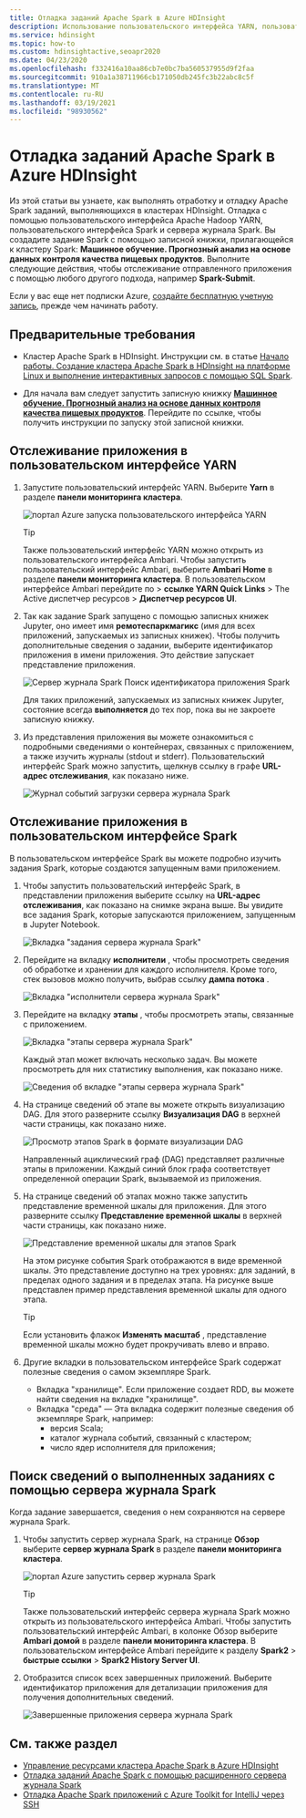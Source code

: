 ```yaml
---
title: Отладка заданий Apache Spark в Azure HDInsight
description: Использование пользовательского интерфейса YARN, пользовательского интерфейса Spark и сервера журнала Spark для отслеживания и отладки заданий, запущенных в кластере Spark в Azure HDInsight
ms.service: hdinsight
ms.topic: how-to
ms.custom: hdinsightactive,seoapr2020
ms.date: 04/23/2020
ms.openlocfilehash: f332416a10aa86cb7e0bc7ba560537955d9f2faa
ms.sourcegitcommit: 910a1a38711966cb171050db245fc3b22abc8c5f
ms.translationtype: MT
ms.contentlocale: ru-RU
ms.lasthandoff: 03/19/2021
ms.locfileid: "98930562"
---
```

# <a name="debug-apache-spark-jobs-running-on-azure-hdinsight"></a>Отладка заданий Apache Spark в Azure HDInsight

Из этой статьи вы узнаете, как выполнять отработку и отладку Apache Spark заданий, выполняющихся в кластерах HDInsight. Отладка с помощью пользовательского интерфейса Apache Hadoop YARN, пользовательского интерфейса Spark и сервера журнала Spark. Вы создадите задание Spark с помощью записной книжки, прилагающейся к кластеру Spark: **Машинное обучение. Прогнозный анализ на основе данных контроля качества пищевых продуктов**. Выполните следующие действия, чтобы отслеживание отправленного приложения с помощью любого другого подхода, например **Spark-Submit**.

Если у вас еще нет подписки Azure, [создайте бесплатную учетную запись](https://azure.microsoft.com/free/?WT.mc_id=A261C142F), прежде чем начинать работу.

## <a name="prerequisites"></a>Предварительные требования

* Кластер Apache Spark в HDInsight. Инструкции см. в статье [Начало работы. Создание кластера Apache Spark в HDInsight на платформе Linux и выполнение интерактивных запросов с помощью SQL Spark](apache-spark-jupyter-spark-sql.md).

* Для начала вам следует запустить записную книжку **[Машинное обучение. Прогнозный анализ на основе данных контроля качества пищевых продуктов](apache-spark-machine-learning-mllib-ipython.md)**. Перейдите по ссылке, чтобы получить инструкции по запуску этой записной книжки.  

## <a name="track-an-application-in-the-yarn-ui"></a>Отслеживание приложения в пользовательском интерфейсе YARN

1. Запустите пользовательский интерфейс YARN. Выберите **Yarn** в разделе **панели мониторинга кластера**.

    ![портал Azure запуска пользовательского интерфейса YARN](./media/apache-spark-job-debugging/launch-apache-yarn-ui.png)

   > [!TIP]  
   > Также пользовательский интерфейс YARN можно открыть из пользовательского интерфейса Ambari. Чтобы запустить пользовательский интерфейс Ambari, выберите **Ambari Home** в разделе **панели мониторинга кластера**. В пользовательском интерфейсе Ambari перейдите по   >  **ссылке YARN Quick Links** > The Active диспетчер ресурсов > **Диспетчер ресурсов UI**.

2. Так как задание Spark запущено с помощью записных книжек Jupyter, оно имеет имя **ремотеспаркмагикс** (имя для всех приложений, запускаемых из записных книжек). Чтобы получить дополнительные сведения о задании, выберите идентификатор приложения в имени приложения. Это действие запускает представление приложения.

    ![Сервер журнала Spark Поиск идентификатора приложения Spark](./media/apache-spark-job-debugging/find-application-id1.png)

    Для таких приложений, запускаемых из записных книжек Jupyter, состояние всегда **выполняется** до тех пор, пока вы не закроете записную книжку.

3. Из представления приложения вы можете ознакомиться с подробными сведениями о контейнерах, связанных с приложением, а также изучить журналы (stdout и stderr). Пользовательский интерфейс Spark можно запустить, щелкнув ссылку в графе **URL-адрес отслеживания**, как показано ниже.

    ![Журнал событий загрузки сервера журнала Spark](./media/apache-spark-job-debugging/download-container-logs.png)

## <a name="track-an-application-in-the-spark-ui"></a>Отслеживание приложения в пользовательском интерфейсе Spark

В пользовательском интерфейсе Spark вы можете подробно изучить задания Spark, которые создаются запущенным вами приложением.

1. Чтобы запустить пользовательский интерфейс Spark, в представлении приложения выберите ссылку на **URL-адрес отслеживания**, как показано на снимке экрана выше. Вы увидите все задания Spark, которые запускаются приложением, запущенным в Jupyter Notebook.

    ![Вкладка "задания сервера журнала Spark"](./media/apache-spark-job-debugging/view-apache-spark-jobs.png)

2. Перейдите на вкладку **исполнители** , чтобы просмотреть сведения об обработке и хранении для каждого исполнителя. Кроме того, стек вызовов можно получить, выбрав ссылку **дампа потока** .

    ![Вкладка "исполнители сервера журнала Spark"](./media/apache-spark-job-debugging/view-spark-executors.png)

3. Перейдите на вкладку **этапы** , чтобы просмотреть этапы, связанные с приложением.

    ![Вкладка "этапы сервера журнала Spark"](./media/apache-spark-job-debugging/view-apache-spark-stages.png "Просмотр этапов Spark")

    Каждый этап может включать несколько задач. Вы можете просмотреть для них статистику выполнения, как показано ниже.

    ![Сведения об вкладке "этапы сервера журнала Spark"](./media/apache-spark-job-debugging/view-spark-stages-details.png "Просмотр сведений о стадиях Spark")

4. На странице сведений об этапе вы можете открыть визуализацию DAG. Для этого разверните ссылку **Визуализация DAG** в верхней части страницы, как показано ниже.

    ![Просмотр этапов Spark в формате визуализации DAG](./media/apache-spark-job-debugging/view-spark-stages-dag-visualization.png)

    Направленный ациклический граф (DAG) представляет различные этапы в приложении. Каждый синий блок графа соответствует определенной операции Spark, вызываемой из приложения.

5. На странице сведений об этапах можно также запустить представление временной шкалы для приложения. Для этого разверните ссылку **Представление временной шкалы** в верхней части страницы, как показано ниже.

    ![Представление временной шкалы для этапов Spark](./media/apache-spark-job-debugging/view-spark-stages-event-timeline.png)

    На этом рисунке события Spark отображаются в виде временной шкалы. Это представление доступно на трех уровнях: для заданий, в пределах одного задания и в пределах этапа. На рисунке выше представлен пример представления временной шкалы для одного этапа.

   > [!TIP]  
   > Если установить флажок **Изменять масштаб** , представление временной шкалы можно будет прокручивать влево и вправо.

6. Другие вкладки в пользовательском интерфейсе Spark содержат полезные сведения о самом экземпляре Spark.

   * Вкладка "хранилище". Если приложение создает RDD, вы можете найти сведения на вкладке "хранилище".
   * Вкладка "среда" — Эта вкладка содержит полезные сведения об экземпляре Spark, например:
     * версия Scala;
     * каталог журнала событий, связанный с кластером;
     * число ядер исполнителя для приложения;

## <a name="find-information-about-completed-jobs-using-the-spark-history-server"></a>Поиск сведений о выполненных заданиях с помощью сервера журнала Spark

Когда задание завершается, сведения о нем сохраняются на сервере журнала Spark.

1. Чтобы запустить сервер журнала Spark, на странице **Обзор** выберите **сервер журнала Spark** в разделе **панели мониторинга кластера**.

    ![портал Azure запустить сервер журнала Spark](./media/apache-spark-job-debugging/launch-spark-history-server.png "Запуск Сервер1 журнала Spark")

   > [!TIP]  
   > Также пользовательский интерфейс сервера журнала Spark можно открыть из пользовательского интерфейса Ambari. Чтобы запустить пользовательский интерфейс Ambari, в колонке Обзор выберите **Ambari домой** в разделе **панели мониторинга кластера**. В пользовательском интерфейсе Ambari перейдите к разделу **Spark2**  >  **быстрые ссылки**  >  **Spark2 History Server UI**.

2. Отобразится список всех завершенных приложений. Выберите идентификатор приложения для детализации приложения для получения дополнительных сведений.

    ![Завершенные приложения сервера журнала Spark](./media/apache-spark-job-debugging/view-completed-applications.png "Запуск журнала Spark Server2")

## <a name="see-also"></a>См. также раздел

* [Управление ресурсами кластера Apache Spark в Azure HDInsight](apache-spark-resource-manager.md)
* [Отладка заданий Apache Spark с помощью расширенного сервера журнала Spark](apache-azure-spark-history-server.md)
* [Отладка Apache Spark приложений с Azure Toolkit for IntelliJ через SSH](apache-spark-intellij-tool-debug-remotely-through-ssh.md)

